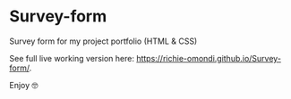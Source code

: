# Survey-form
Survey form for my project portfolio (HTML &amp; CSS)

See full live working version here: https://richie-omondi.github.io/Survey-form/. 

Enjoy 🤓
